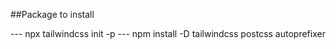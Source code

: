 ##Package to install

--- npx tailwindcss init -p
---  npm install -D tailwindcss postcss autoprefixer
